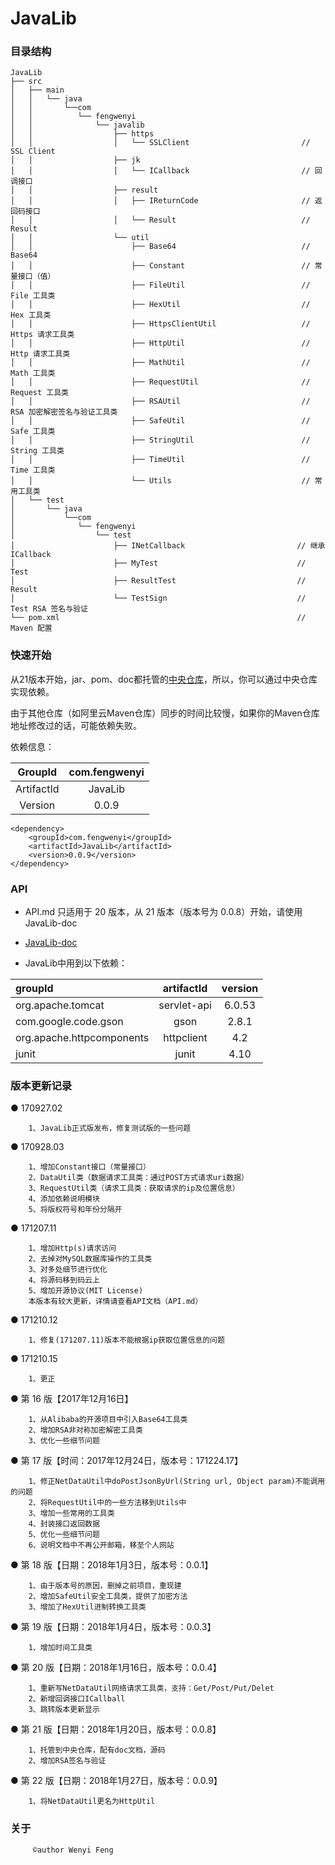 # JavaLib

### 目录结构

```
JavaLib
├── src
│   ├── main
│   │   └── java
│   │       └──com
│   │          └── fengwenyi
│   │              └── javalib
│   │                  ├── https
│   │                  │   └── SSLClient                         // SSL Client
│   │                  ├── jk
│   │                  │   └── ICallback                         // 回调接口
│   │                  ├── result
│   │                  │   ├── IReturnCode                       // 返回码接口
│   │                  │   └── Result                            // Result
│   │                  └── util
│   │                      ├── Base64                            // Base64
│   │                      ├── Constant                          // 常量接口（值）
│   │                      ├── FileUtil                          // File 工具类
│   │                      ├── HexUtil                           // Hex 工具类
│   │                      ├── HttpsClientUtil                   // Https 请求工具类
│   │                      ├── HttpUtil                          // Http 请求工具类
│   │                      ├── MathUtil                          // Math 工具类
│   │                      ├── RequestUtil                       // Request 工具类
│   │                      ├── RSAUtil                           // RSA 加密解密签名与验证工具类
│   │                      ├── SafeUtil                          // Safe 工具类
│   │                      ├── StringUtil                        // String 工具类
│   │                      ├── TimeUtil                          // Time 工具类
│   │                      └── Utils                             // 常用工具类
│   └── test
│       └── java
│           └──com
│              └── fengwenyi
│                  └── test
│                      ├── INetCallback                         // 继承 ICallback
│                      ├── MyTest                               // Test
│                      ├── ResultTest                           // Result
│                      └── TestSign                             // Test RSA 签名与验证
└── pom.xml                                                     // Maven 配置

```

### 快速开始

从21版本开始，jar、pom、doc都托管的[中央仓库](http://search.maven.org/#search%7Cga%7C1%7Cg%3A%22com.fengwenyi%22)，所以，你可以通过中央仓库实现依赖。

由于其他仓库（如阿里云Maven仓库）同步的时间比较慢，如果你的Maven仓库地址修改过的话，可能依赖失败。

依赖信息：

|  GroupId  | com.fengwenyi|
|   :---:   | :---:|
| ArtifactId| JavaLib|
|  Version  | 0.0.9|

```
<dependency>
    <groupId>com.fengwenyi</groupId>
    <artifactId>JavaLib</artifactId>
    <version>0.0.9</version>
</dependency>
```


### API

* API.md 只适用于 20 版本，从 21 版本（版本号为 0.0.8）开始，请使用JavaLib-doc

* [JavaLib-doc](https://javalib-doc.fengwenyi.com)

* JavaLib中用到以下依赖：

|groupId                   |artifactId           |version  |
|:----                     |:---:                 |:---:     |
|org.apache.tomcat         |servlet-api          |6.0.53   |
|com.google.code.gson      |gson                 |2.8.1    |
|org.apache.httpcomponents |httpclient           |4.2      |
|junit                     |junit                |4.10     |


### 版本更新记录

● 170927.02

```
	1、JavaLib正式版发布，修复测试版的一些问题
```

● 170928.03

```
	1、增加Constant接口（常量接口）
	2、DataUtil类（数据请求工具类：通过POST方式请求uri数据）
	3、RequestUtil类（请求工具类：获取请求的ip及位置信息）
	4、添加依赖说明模块
	5、将版权符号和年份分隔开
```

● 171207.11

```
	1、增加Http(s)请求访问
	2、去掉对MySQL数据库操作的工具类
	3、对多处细节进行优化
	4、将源码移到码云上
	5、增加开源协议(MIT License)
	本版本有较大更新，详情请查看API文档（API.md）
```

● 171210.12

```
	1、修复(171207.11)版本不能根据ip获取位置信息的问题
```

● 171210.15

```
	1、更正
```

● 第 16 版【2017年12月16日】

```
	1、从Alibaba的开源项目中引入Base64工具类
	2、增加RSA非对称加密解密工具类
	3、优化一些细节问题
```

● 第 17 版【时间：2017年12月24日，版本号：171224.17】

```
	1、修正NetDataUtil中doPostJsonByUrl(String url, Object param)不能调用的问题
	2、将RequestUtil中的一些方法移到Utils中
	3、增加一些常用的工具类
	4、封装接口返回数据
	5、优化一些细节问题
	6、说明文档中不再公开邮箱，移至个人网站
```

● 第 18 版【日期：2018年1月3日，版本号：0.0.1】

```
	1、由于版本号的原因，删掉之前项目，重现建
	2、增加SafeUtil安全工具类，提供了加密方法
	3、增加了HexUtil进制转换工具类
```

● 第 19 版【日期：2018年1月4日，版本号：0.0.3】

```
	1、增加时间工具类
```

● 第 20 版【日期：2018年1月16日，版本号：0.0.4】

```
	1、重新写NetDataUtil网络请求工具类，支持：Get/Post/Put/Delet
	2、新增回调接口ICallball
	3、跳转版本更新显示
```

● 第 21 版【日期：2018年1月20日，版本号：0.0.8】

```
	1、托管到中央仓库，配有doc文档，源码
	2、增加RSA签名与验证
```

● 第 22 版【日期：2018年1月27日，版本号：0.0.9】

```
	1、将NetDataUtil更名为HttpUtil
```



### 关于

```
	 ©author Wenyi Feng
```